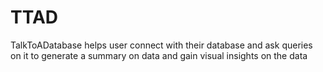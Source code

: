# TTAD
TalkToADatabase helps user connect with their database and ask queries on it to generate a summary on data and gain visual insights on the data 
